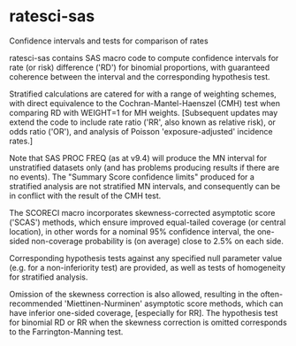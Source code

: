 # ratesci-sas
Confidence intervals and tests for comparison of rates

ratesci-sas contains SAS macro code to compute confidence intervals for rate (or risk) difference ('RD') for binomial proportions, with guaranteed coherence 
between the interval and the corresponding hypothesis test.

Stratified calculations are catered for with a range of weighting schemes, with direct equivalence to the Cochran-Mantel-Haenszel (CMH) test when 
comparing RD with WEIGHT=1 for MH weights.
[Subsequent updates may extend the code to include rate ratio ('RR', also known as relative risk), or odds ratio ('OR'), 
and analysis of Poisson 'exposure-adjusted' incidence rates.] 

Note that SAS PROC FREQ (as at v9.4) will produce the MN interval for unstratified datasets only (and has problems producing results if there are no events). 
The "Summary Score confidence limits" produced for a stratified analysis are not stratified MN intervals, and consequently can be in conflict with the result 
of the CMH test.

The SCORECI macro incorporates skewness-corrected asymptotic score ('SCAS') methods, which ensure improved equal-tailed coverage (or central location), 
in other words for a nominal 95% confidence interval, the one-sided non-coverage probability is (on average) close to 2.5% on each side. 
 
Corresponding hypothesis tests against any specified null parameter value (e.g. for a non-inferiority test) are provided, as well as tests of homogeneity
for stratified analysis. 

Omission of the skewness correction is also allowed, resulting in the often-recommended 'Miettinen-Nurminen' asymptotic score methods, 
which can have inferior one-sided coverage, [especially for RR]. The hypothesis test for binomial RD or RR when the skewness correction is omitted corresponds 
to the Farrington-Manning test.
